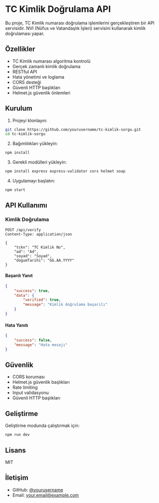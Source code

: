# TC Kimlik Doğrulama API

Bu proje, TC Kimlik numarası doğrulama işlemlerini gerçekleştiren bir API servisidir. NVI (Nüfus ve Vatandaşlık İşleri) servisini kullanarak kimlik doğrulaması yapar.

## Özellikler

- TC Kimlik numarası algoritma kontrolü
- Gerçek zamanlı kimlik doğrulama
- RESTful API
- Hata yönetimi ve loglama
- CORS desteği
- Güvenli HTTP başlıkları
- Helmet.js güvenlik önlemleri

## Kurulum

1. Projeyi klonlayın:
```bash
git clone https://github.com/yourusername/tc-kimlik-sorgu.git
cd tc-kimlik-sorgu
```

2. Bağımlılıkları yükleyin:
```bash
npm install
```

3. Gerekli modülleri yükleyin:
```bash
npm install express express-validator cors helmet soap
```

4. Uygulamayı başlatın:
```bash
npm start
```

## API Kullanımı

### Kimlik Doğrulama

```http
POST /api/verify
Content-Type: application/json

{
    "tckn": "TC Kimlik No",
    "ad": "Ad",
    "soyad": "Soyad",
    "dogumTarihi": "GG.AA.YYYY"
}
```

#### Başarılı Yanıt

```json
{
    "success": true,
    "data": {
        "verified": true,
        "message": "Kimlik doğrulama başarılı"
    }
}
```

#### Hata Yanıtı

```json
{
    "success": false,
    "message": "Hata mesajı"
}
```

## Güvenlik

- CORS koruması
- Helmet.js güvenlik başlıkları
- Rate limiting
- Input validasyonu
- Güvenli HTTP başlıkları

## Geliştirme

Geliştirme modunda çalıştırmak için:

```bash
npm run dev
```

## Lisans

MIT

## İletişim

- GitHub: [@yourusername](https://github.com/yourusername)
- Email: your.email@example.com 